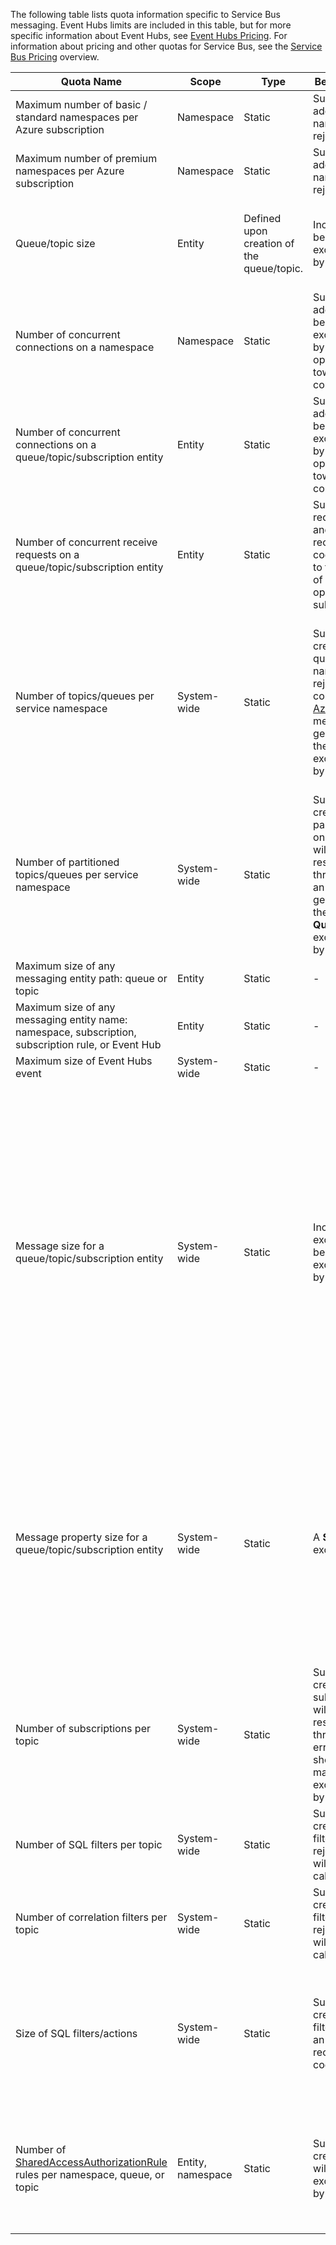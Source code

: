The following table lists quota information specific to Service Bus messaging. Event Hubs limits are included in this table, but for more specific information about Event Hubs, see [Event Hubs Pricing](https://azure.microsoft.com/pricing/details/event-hubs/). For information about pricing and other quotas for Service Bus, see the [Service Bus Pricing](https://azure.microsoft.com/pricing/details/service-bus/) overview.

| Quota Name | Scope | Type | Behavior when exceeded | Value |
| --- | --- | --- | --- | --- |
| Maximum number of basic / standard namespaces per Azure subscription |Namespace |Static |Subsequent requests for additional basic / standard namespaces will be rejected by the portal. |100|
| Maximum number of premium namespaces per Azure subscription |Namespace |Static |Subsequent requests for additional premium namespaces will be rejected by the portal. |10 |
| Queue/topic size |Entity |Defined upon creation of the queue/topic. |Incoming messages will be rejected and an exception will be received by the calling code. |1, 2, 3, 4 or 5 GB.<br /><br />If [partitioning](../articles/service-bus-messaging/service-bus-partitioning.md) is enabled, the maximum queue/topic size is 80 GB. |
| Number of concurrent connections on a namespace |Namespace |Static |Subsequent requests for additional connections will be rejected and an exception will be received by the calling code. REST operations do not count towards concurrent TCP connections. |NetMessaging: 1,000<br /><br />AMQP: 5,000 |
| Number of concurrent connections on a queue/topic/subscription entity |Entity |Static |Subsequent requests for additional connections will be rejected and an exception will be received by the calling code. REST operations do not count towards concurrent TCP connections. |Capped by the limit of concurrent connections per namespace. |
| Number of concurrent receive requests on a queue/topic/subscription entity |Entity |Static |Subsequent receive requests will be rejected and an exception will be received by the calling code. This quota applies to the combined number of concurrent receive operations across all subscriptions on a topic. |5,000 |
| Number of topics/queues per service namespace |System-wide |Static |Subsequent requests for creation of a new topic or queue on the service namespace will be rejected. As a result, if configured through the [Azure portal][Azure portal], an error message will be generated. If called from the management API, an exception will be received by the calling code. |10,000<br /><br />The total number of topics plus queues in a service namespace must be less than or equal to 10,000.<br/>This is not applicable to Premium as all entities are partitioned. |
| Number of partitioned topics/queues per service namespace |System-wide |Static |Subsequent requests for creation of a new partitioned topic or queue on the service namespace will be rejected. As a result, if configured through the [Azure portal][Azure portal], an error message will be generated. If called from the management API, a **QuotaExceededException** exception will be received by the calling code. |Basic and Standard Tiers - 100<br />Premium - 1,000<br/><br />Each partitioned queue or topic counts towards the quota of 10,000 entities per namespace. |
| Maximum size of any messaging entity path: queue or topic |Entity |Static |- |260 characters |
| Maximum size of any messaging entity name: namespace, subscription, subscription rule, or Event Hub |Entity |Static |- |50 characters |
| Maximum size of Event Hubs event |System-wide |Static |- |256 KB |
| Message size for a queue/topic/subscription entity |System-wide |Static |Incoming messages that exceed these quotas will be rejected and an exception will be received by the calling code. |Maximum message size: 256KB ([Standard tier](../articles/service-bus-messaging/service-bus-premium-messaging.md)) / 1MB ([Premium tier](../articles/service-bus-messaging/service-bus-premium-messaging.md)). <br /><br />**Note** Due to system overhead, this limit is usually slightly less.<br /><br />Maximum header size: 64KB<br /><br />Maximum number of header properties in property bag: **byte/int.MaxValue**<br /><br />Maximum size of property in property bag: No explicit limit. Limited by maximum header size. |
| Message property size for a queue/topic/subscription entity |System-wide |Static |A **SerializationException** exception is generated. |Maximum message property size for each property is 32K. Cumulative size of all properties cannot exceed 64K. This applies to the entire header of the [BrokeredMessage](https://msdn.microsoft.com/library/microsoft.servicebus.messaging.brokeredmessage.aspx), which has both user properties as well as system properties (such as [SequenceNumber](https://msdn.microsoft.com/library/microsoft.servicebus.messaging.brokeredmessage.sequencenumber.aspx), [Label](https://msdn.microsoft.com/library/microsoft.servicebus.messaging.brokeredmessage.label.aspx), [MessageId](https://msdn.microsoft.com/library/microsoft.servicebus.messaging.brokeredmessage.messageid.aspx), and so on). |
| Number of subscriptions per topic |System-wide |Static |Subsequent requests for creating additional subscriptions for the topic will be rejected. As a result, if configured through the portal, an error message will be shown. If called from the management API an exception will be received by the calling code. |2,000 |
| Number of SQL filters per topic |System-wide |Static |Subsequent requests for creation of additional filters on the topic will be rejected and an exception will be received by the calling code. |2,000 |
| Number of correlation filters per topic |System-wide |Static |Subsequent requests for creation of additional filters on the topic will be rejected and an exception will be received by the calling code. |100,000 |
| Size of SQL filters/actions |System-wide |Static |Subsequent requests for creation of additional filters will be rejected and an exception will be received by the calling code. |Maximum length of filter condition string: 1024 (1K).<br /><br />Maximum length of rule action string: 1024 (1K).<br /><br />Maximum number of expressions per rule action: 32. |
| Number of [SharedAccessAuthorizationRule](https://msdn.microsoft.com/library/azure/microsoft.servicebus.messaging.sharedaccessauthorizationrule.aspx) rules per namespace, queue, or topic |Entity, namespace |Static |Subsequent requests for creation of additional rules will be rejected and an exception will be received by the calling code. |Maximum number of rules: 12. <br /><br /> Rules that are configured on a Service Bus namespace apply to all queues and topics in that namespace. |

[Azure portal]: https://portal.azure.cn